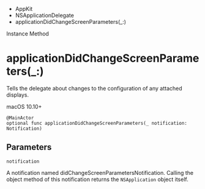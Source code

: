 

- AppKit
- NSApplicationDelegate
-  applicationDidChangeScreenParameters(\_:) 

Instance Method

# applicationDidChangeScreenParameters(\_:)

Tells the delegate about changes to the configuration of any attached displays.

macOS 10.10+

``` source
@MainActor
optional func applicationDidChangeScreenParameters(_ notification: Notification)
```

## Parameters 

`notification`  

A notification named didChangeScreenParametersNotification. Calling the object method of this notification returns the `NSApplication` object itself.

